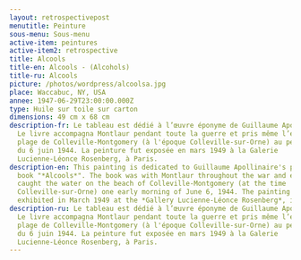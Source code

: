 ```yaml
---
layout: retrospectivepost
menutitle: Peinture
sous-menu: Sous-menu
active-item: peintures
active-item2: retrospective
title: Alcools
title-en: Alcools - (Alcohols)
title-ru: Alcools
picture: /photos/wordpress/alcoolsa.jpg
place: Waccabuc, NY, USA
annee: 1947-06-29T23:00:00.000Z
type: Huile sur toile sur carton
dimensions: 49 cm x 68 cm
description-fr: Le tableau est dédié à l’œuvre éponyme de Guillaume Apollinaire.
  Le livre accompagna Montlaur pendant toute la guerre et pris même l’eau sur la
  plage de Colleville-Montgomery (à l'époque Colleville-sur-Orne) au petit matin
  du 6 juin 1944. La peinture fut exposée en mars 1949 à la Galerie
  Lucienne-Léonce Rosenberg, à Paris.
description-en: This painting is dedicated to Guillaume Apollinaire's poetry
  book "*Alcools*". The book was with Montlaur throughout the war and even
  caught the water on the beach of Colleville-Montgomery (at the time
  Colleville-sur-Orne) one early morning of June 6, 1944. The painting was
  exhibited in March 1949 at the *Gallery Lucienne-Léonce Rosenberg*, in Paris.
description-ru: Le tableau est dédié à l’œuvre éponyme de Guillaume Apollinaire.
  Le livre accompagna Montlaur pendant toute la guerre et pris même l’eau sur la
  plage de Colleville-Montgomery (à l'époque Colleville-sur-Orne) au petit matin
  du 6 juin 1944. La peinture fut exposée en mars 1949 à la Galerie
  Lucienne-Léonce Rosenberg, à Paris.
---
```

